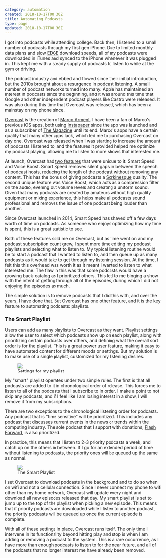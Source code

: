 ```yaml
---
category: automation
created: 2018-10-17T00:30Z
title: Automating Podcasts
type: page
updated: 2018-10-17T00:30Z
---
```


I got into podcasts while attending college. Back then, I listened to a small number of podcasts through my first gen iPhone. Due to limited monthly data plans and slow [EDGE](https://en.wikipedia.org/wiki/Enhanced_Data_Rates_for_GSM_Evolution) download speeds, all of my podcasts were downloaded in iTunes and synced to the iPhone whenever it was plugged in.  This kept me with a steady supply of podcasts to listen to while at the gym or driving.

The podcast industry and ebbed and flowed since their initial introduction, but the 2010s brought about a resurgence in podcast listening. A small number of podcast networks turned into many. Apple has maintained an interest in podcasts since the beginning, and it was around this time that Google and other independent podcast players like Castro were released. It was also during this time that Overcast was released, which has been a mainstay on my phone since.

[Overcast](https://overcast.fm/) is the creation of [Marco Arment](https://marco.org/). I have been a fan of Marco's previous iOS apps, both using [Instapaper](https://www.instapaper.com/) since the app was launched and as a subscriber of [The Magazine](http://the-magazine.org/) until its end. Marco's apps have a certain quality that many other apps lack, which led me to purchasing Overcast on day one. Overcast was released when I was starting to increase the amount of podcasts I listened to, and the features it provided helped me optimize my podcast playing, allowing me to listen to more shows that interested me.

At launch, Overcast had [two features](https://marco.org/2014/07/16/overcast) that were unique to it: Smart Speed and Voice Boost. Smart Speed removes silent gaps in between the speech of podcast hosts, reducing the length of the podcast without removing any content. This has the bonus of giving podcasts a [Sorkinesque](https://en.wikipedia.org/wiki/Aaron_Sorkin) quality. The second unique feature was Voice Boost, which acts as a compression filter on the audio, evening out volume levels and creating a uniform sound. Given that many podcasts are created by amateurs without high quality equipment or mixing experience, this helps make all podcasts sound professional and removes the issue of one podcast being louder than another.

Since Overcast launched in 2014, Smart Speed has shaved off a few days worth of time on podcasts. As someone who enjoys optimizing how my time is spent, this is a great statistic to see.

Both of these features sold me on Overcast, but as time went on and my podcast subscription count grew, I spent more time editing my podcast playlists and selecting what to listen to. My typical listening routine would be to start a podcast that I wanted to listen to, and then queue up as many podcasts as it would take to get through my listening session. At the time, I felt this this overhead was worth it as it meant I wanted to listen to what interested me. The flaw in this was that some podcasts would have a growing back-catalog as I prioritized others. This led to me binging a show with the intent of getting through all of the episodes, during which I did not enjoying the episodes as much.

The simple solution is to remove podcasts that I did this with, and over the years, I have done that. But Overcast has one other feature, and it is the key feature to automating podcasts: playlists.

### The Smart Playlist

Users can add as many playlists to Overcast as they want. Playlist settings allow the user to select which podcasts show up on each playlist, along with prioritizing certain podcasts over others, and defining what the overall sort order is for the playlist. This is a great power user feature, making it easy to have automated content for different moods or settings. But my solution is to make use of a single playlist, customized for my listening desires.

<figure class='half'>
	<img src='/images/automating-podcasts_smart-playlist-settings.jpg'>
	<figcaption>Settings for my playlist</figcaption>
</figure>

My "smart" playlist operates under two simple rules. The first is that all podcasts are added to it in chronological order of release. This forces me to listen to all of the podcasts that I subscribe to in order. I make a point to not skip any podcasts, and if I feel like I am losing interest in a show, I will remove it from my subscriptions.

There are two exceptions to the chronological listening order for podcasts. Any podcast that is "time sensitive" will be prioritized. This includes any podcast that discusses current events in the news or trends within the computing industry. The sole podcast that I support with donations, [Flash Forward](https://www.flashforwardpod.com/), is also prioritized.

In practice, this means that I listen to 2-3 priority podcasts a week, and catch up on the others in between. If I go for an extended period of time without listening to podcasts, the priority ones will be queued up the same as normal.

<figure class='half'>
	<img src='/images/automating-podcasts_smart-playlist.jpg'>
	<figcaption>The Smart Playlist</figcaption>
</figure>

I set Overcast to download podcasts in the background and to do so when on wifi and not a cellular connection. Since I never connect my phone to wifi other than my home network, Overcast will update every night and download all new episodes released that day. My smart playlist is set to jump up to the top of the playlist when picking a new episode. This means that if priority podcasts are downloaded while I listen to another podcast, the priority podcasts will be queued up once the current episode is complete.

With all of these settings in place, Overcast runs itself. The only time I intervene in its functionality beyond hitting play and stop is when I am adding or removing a podcast to the system. This is a rare occurrence, as I have more than enough podcasts to listen to for the near future, and all of the podcasts that no longer interest me have already been removed.
